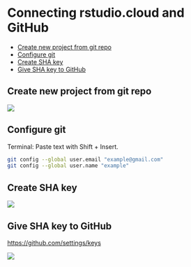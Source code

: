 Connecting rstudio.cloud and GitHub
================

-   [Create new project from git repo](#create-new-project-from-git-repo)
-   [Configure git](#configure-git)
-   [Create SHA key](#create-sha-key)
-   [Give SHA key to GitHub](#give-sha-key-to-github)

Create new project from git repo
--------------------------------

![](https://i.imgur.com/E1wcTup.png)

Configure git
-------------

Terminal: Paste text with Shift + Insert.

``` bash
git config --global user.email "example@gmail.com"
git config --global user.name "example"
```

Create SHA key
--------------

![](https://i.imgur.com/8cyFyn7.png)

Give SHA key to GitHub
----------------------

<https://github.com/settings/keys>

![](https://i.imgur.com/Zu1SmoB.png)
